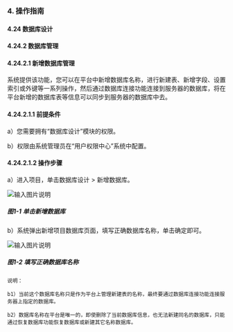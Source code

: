 ### 4. 操作指南

#### 4.24 数据库设计

#### 4.24.2 数据库管理

#### 4.24.2.1 新增数据库管理

系统提供该功能，您可以在平台中新增数据库名称，进行新建表、新增字段、设置索引或外键等一系列操作，然后通过数据库连接功能连接到服务器的数据库，将在平台新增的数据库表等信息可以同步到服务器的数据库中去。

#### 4.24.2.1.1 前提条件

a）您需要拥有“数据库设计”模块的权限。

b）权限由系统管理员在“用户权限中心”系统中配置。

#### 4.24.2.1.2 操作步骤

a）进入项目，单击数据库设计 > 新增数据库。

![输入图片说明](../../../../../images/SoFlu%EF%BC%88%E5%90%8E%E7%AB%AF%EF%BC%89%E5%BC%80%E5%8F%91%E5%B9%B3%E5%8F%B0/1.%20%E6%9C%80%E6%96%B0%E7%89%88%E6%9C%AC%20-%20%E6%9B%B4%E6%96%B0%E6%97%A5%E6%9C%9F%20-%202022.10.08/4.%20%E6%93%8D%E4%BD%9C%E6%8C%87%E5%8D%97/24.%20%E6%95%B0%E6%8D%AE%E5%BA%93%E8%AE%BE%E8%AE%A1/2.%20%E6%95%B0%E6%8D%AE%E5%BA%93%E7%AE%A1%E7%90%86/image.png)

##### 图1-1 单击新增数据库

b）系统弹出新增项目数据库页面，填写正确数据库名称，单击确定即可。

![输入图片说明](../../../../../images/SoFlu%EF%BC%88%E5%90%8E%E7%AB%AF%EF%BC%89%E5%BC%80%E5%8F%91%E5%B9%B3%E5%8F%B0/1.%20%E6%9C%80%E6%96%B0%E7%89%88%E6%9C%AC%20-%20%E6%9B%B4%E6%96%B0%E6%97%A5%E6%9C%9F%20-%202022.10.08/4.%20%E6%93%8D%E4%BD%9C%E6%8C%87%E5%8D%97/24.%20%E6%95%B0%E6%8D%AE%E5%BA%93%E8%AE%BE%E8%AE%A1/2.%20%E6%95%B0%E6%8D%AE%E5%BA%93%E7%AE%A1%E7%90%86/1-2.png)

##### 图1-2 填写正确数据库名称


```
说明：

b1）当前这个数据库名称只是作为平台上管理新建表的名称，最终要通过数据库连接功能连接服务器上指定的数据库。

b2）数据库名称在平台是唯一的，即使删除了当前数据库信息，也无法新建同名的数据库，只能通过恢复数据库功能恢复数据库或新建其它名称数据库。
```
